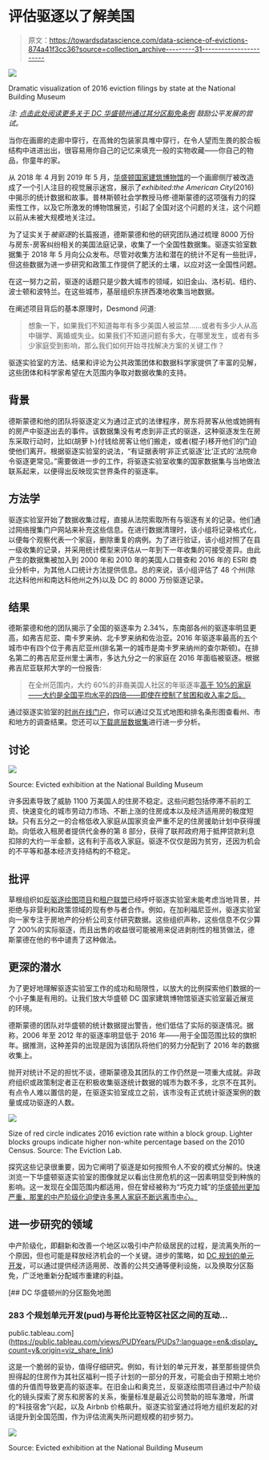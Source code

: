 # 评估驱逐以了解美国

> 原文：<https://towardsdatascience.com/data-science-of-evictions-874a41f3cc36?source=collection_archive---------31----------------------->

![](img/750e27b8e43066e3a9a0ba0478f5b3fc.png)

Dramatic visualization of 2016 eviction filings by state at the National Building Museum

*注:* [*点击此处阅读更多关于 DC 华盛顿州通过其分区豁免条例*](#975a) *鼓励公平发展的尝试。*

当你在画廊的走廊中穿行，在高耸的包装家具堆中穿行，在令人望而生畏的胶合板结构中进进出出，很容易用你自己的记忆来填充一般的实物收藏——你自己的物品，你童年的家。

从 2018 年 4 月到 2019 年 5 月，[华盛顿国家建筑博物馆](https://www.nbm.org/exhibition/evicted/)的一个画廊侧厅被改造成了一个引人注目的视觉展示迷宫，展示了*exhibited:the American City*(2016)中揭示的统计数据和故事。普林斯顿社会学教授马修·德斯蒙德的这项强有力的探索性工作，以及它所激发的博物馆展览，引起了全国对这个问题的关注，这个问题以前从未被大规模地关注过。

为了证实关于*被驱逐*的长篇报道，德斯蒙德和他的研究团队通过梳理 8000 万份与房东-房客纠纷相关的美国法庭记录，收集了一个全国性数据集。驱逐实验室数据集于 2018 年 5 月向公众发布。尽管对收集方法和潜在的统计不足有一些批评，但这些数据为进一步研究和政策工作提供了肥沃的土壤，以应对这一全国性问题。

在这一努力之前，驱逐的话题只是少数大城市的领域，如旧金山、洛杉矶、纽约、波士顿和波特兰。在这些城市，基层组织东拼西凑地收集当地数据。

在阐述项目背后的基本原理时，Desmond 问道:

> 想象一下，如果我们不知道每年有多少美国人被监禁……或者有多少人从高中辍学、离婚或失业。如果我们不知道问题有多大，在哪里发生，或者有多少家庭受到影响，那么我们如何开始寻找解决方案的关键工作？

驱逐实验室的方法、结果和评论为公共政策团体和数据科学家提供了丰富的见解，这些团体和科学家希望在大范围内争取对数据收集的支持。

## 背景

德斯蒙德和他的团队将驱逐定义为通过正式的法律程序，房东将房客从他或她拥有的房产中驱逐出去的事件。该数据集没有考虑到非正式的驱逐，这种驱逐发生在房东采取行动时，比如(胡萝卜)付钱给房客让他们搬走，或者(棍子)移开他们的门迫使他们离开。根据驱逐实验室的说法，“有证据表明‘非正式驱逐’比‘正式的’法院命令驱逐更常见。”需要做进一步的工作，将驱逐实验室收集的国家数据集与当地做法联系起来，以便得出反映现实世界条件的驱逐率。

## 方法学

驱逐实验室开始了数据收集过程，直接从法院索取所有与驱逐有关的记录。他们通过网络搜集门户网站来补充这些信息。在进行数据清理时，该小组将记录格式化，以便每个观察代表一个家庭，删除重复的病例。为了进行验证，该小组对照了在县一级收集的记录，并采用统计模型来评估从一年到下一年收集的可接受差异。由此产生的数据集被加入到 2000 年和 2010 年的美国人口普查和 2016 年的 ESRI 商业分析中，为其他人口统计方法提供信息。总的来说，该小组评估了 48 个州(除北达科他州和南达科他州之外)以及 DC 的 8000 万份驱逐记录。

## 结果

德斯蒙德和他的团队揭示了全国的驱逐率为 2.34%，东南部各州的驱逐率明显更高，如弗吉尼亚、南卡罗来纳、北卡罗来纳和佐治亚。2016 年驱逐率最高的五个城市中有四个位于弗吉尼亚州(排名第一的城市是南卡罗来纳州的查尔斯顿)。在排名第二的弗吉尼亚州里士满市，多达九分之一的家庭在 2016 年面临被驱逐。根据弗吉尼亚联邦大学的一份报告:

> 在全州范围内，大约 60%的非裔美国人社区的年驱逐率[高于 10%的家庭——大约是全国平均水平的四倍——即使在控制了贫困和收入率之后。](https://cura.vcu.edu/ongoing-projects/rva-eviction-lab/)

通过驱逐实验室的[时尚在线门户](https://evictionlab.org/map/#/2016?geography=states&type=er)，你可以通过交互式地图和排名条形图查看州、市和地方的调查结果。您还可以[下载底层数据集](https://data-downloads.evictionlab.org/)进行进一步分析。

## 讨论

![](img/5ae7430a30abcf5bdc4a24b2c4d4054f.png)

Source: Evicted exhibition at the National Building Museum

许多因素导致了威胁 1100 万美国人的住房不稳定。这些问题包括停滞不前的工资、快速变化的城市劳动力市场、不断上涨的住房成本以及经济适用房的极度短缺。只有五分之一的合格低收入家庭从国家资金严重不足的住房援助计划中获得援助。向低收入租房者提供代金券的第 8 部分，获得了联邦政府用于抵押贷款利息扣除的大约一半金额，这有利于高收入家庭。驱逐不仅仅是因为贫穷，还因为机会的不平等和基本经济支持结构的不稳定。

## 批评

草根组织如[反驱逐绘图项目](https://www.antievictionmap.com/)和[租户联盟](http://www.tenantstogether.org/)已经呼吁驱逐实验室未能考虑当地背景，并拒绝与非营利和政策领域的现有参与者合作。例如，在加利福尼亚州，驱逐实验室向一家专注于房地产的分析公司支付研究数据。这些组织声称，这些信息不仅少算了 200%的实际驱逐，而且出售的收益很可能被用来促进剥削性的租赁做法，德斯蒙德在他的书中谴责了这种做法。

## 更深的潜水

为了更好地理解驱逐实验室工作的成功和局限性，以放大的比例探索他们数据的一个小子集是有用的。让我们放大华盛顿 DC 国家建筑博物馆驱逐实验室最近展览的环境。

德斯蒙德的团队对华盛顿的统计数据提出警告，他们低估了实际的驱逐情况。据称，2006 年至 2012 年的驱逐率明显低于 2016 年——用于全国范围比较的旗帜年。据推测，这种差异的出现是因为该团队将他们的努力分配到了 2016 年的数据收集上。

抛开对统计不足的担忧不谈，德斯蒙德及其团队的工作仍然是一项重大成就。非政府组织或政策制定者正在积极收集驱逐统计数据的城市为数不多，北京不在其列。有点令人难以置信的是，在驱逐实验室成立之前，该市没有正式统计驱逐案例的数量或成功驱逐的人数。

![](img/0d9f185f1aadb0a88fd07af33810378e.png)

Size of red circle indicates 2016 eviction rate within a block group. Lighter blocks groups indicate higher non-white percentage based on the 2010 Census. Source: The Eviction Lab.

探究这些记录很重要，因为它阐明了驱逐是如何按照令人不安的模式分解的。快速浏览一下华盛顿驱逐实验室的图像就足以看出住房危机的这一因素明显受到种族的影响。这一发现在全国范围内都适用，但在曾经被称为“巧克力城”的[华盛顿州更加严重，那里的中产阶级化迫使许多黑人家庭不断远离市中心。](https://www.wusa9.com/article/features/producers-picks/gentrification-and-displacement-high-in-dc/65-4543c266-350b-456e-91ab-743b6a108c4d)

## 进一步研究的领域

中产阶级化，即翻新和改善一个地区以吸引中产阶级居民的过程，是流离失所的一个原因，但也可能是释放经济机会的一个关键。进步的策略，如 [DC 规划的单元开发](https://ggwash.org/view/43490/planned-unit-developments-are-a-big-part-of-building-in-dc-heres-an-explanation-of-what-those-are)，可以通过提供经济适用房、改善的公共交通等便利设施，以及换取分区豁免，广泛地重新分配城市重建的利益。

[](https://public.tableau.com/views/PUDYears/PUDs?:language=en&:display_count=y&:origin=viz_share_link) [## DC 华盛顿州的分区豁免地图

### 283 个规划单元开发(pud)与哥伦比亚特区社区之间的互动…

public.tableau.com](https://public.tableau.com/views/PUDYears/PUDs?:language=en&:display_count=y&:origin=viz_share_link) 

这是一个脆弱的妥协，值得仔细研究。例如，有计划的单元开发，甚至那些提供负担得起的住房作为其社区福利一揽子计划的一部分的开发，可能会由于预期土地价值的升值而导致更高的驱逐率。在旧金山和奥克兰，反驱逐绘图项目通过中产阶级化的镜头探索了房东和房客的关系，衡量标准是最近公司赞助的班车激增，所谓的“科技宿舍”兴起，以及 Airbnb 价格飙升。驱逐实验室通过将地方组织发起的对话提升到全国范围，作为评估流离失所问题规模的初步努力。

![](img/d2a4d699cf3f2da1b9841d45243a901c.png)

Source: Evicted exhibition at the National Building Museum